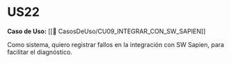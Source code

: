 # US22

**Caso de Uso:** [[📄 CasosDeUso/CU09_INTEGRAR_CON_SW_SAPIEN]]

Como sistema, quiero registrar fallos en la integración con SW Sapien, para facilitar el diagnóstico.